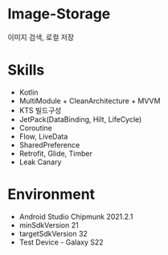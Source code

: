 # Image-Storage

이미지 검색, 로컬 저장

# Skills
- Kotlin
- MultiModule + CleanArchitecture + MVVM
- KTS 빌드구성
- JetPack(DataBinding, Hilt, LifeCycle)
- Coroutine
- Flow, LiveData
- SharedPreference
- Retrofit, Glide, Timber
- Leak Canary

# Environment
- Android Studio Chipmunk 2021.2.1
- minSdkVersion 21
- targetSdkVersion 32
- Test Device - Galaxy S22
